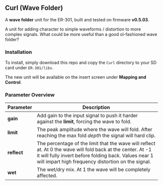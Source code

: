## Curl (Wave Folder)

A **wave folder** unit for the ER-301, built and tested on firmware **v0.5.03**.

A unit for adding character to simple waveforms / distortion to more complex signals. What could be more useful than a good ol-fashioned wave folder?

### Installation

To install, simply download this repo and copy the `Curl` directory to your SD card under `ER-301/libs`.

The new unit will be available on the insert screen under **Mapping and Control**.

### Parameter Overview

Parameter | Description
--------- | -----------
**gain** | Add gain to the input signal to push it harder against the **limit**, forcing the wave to fold.
**limit** | The peak amplitude where the wave will fold. After reaching the max fold _depth_ the signal will hard clip.
**reflect** | The percentage of the limit that the wave will reflect at. At 0 the wave will fold back at the center. At -1 it will fully invert before folding back. Values near 1 will impart high frequency distortion on the signal.
**wet** | The wet/dry mix. At 1 the wave will be completely affected.

